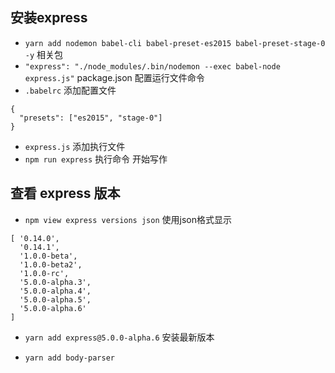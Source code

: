 ## 安装express

- `yarn add nodemon babel-cli babel-preset-es2015 babel-preset-stage-0 -y` 相关包
- `"express": "./node_modules/.bin/nodemon --exec babel-node express.js"` package.json 配置运行文件命令
- `.babelrc` 添加配置文件
```
{
  "presets": ["es2015", "stage-0"]
}
```
- `express.js` 添加执行文件
- `npm run express` 执行命令 开始写作

## 查看 express 版本
- `npm view express versions json` 使用json格式显示
```
[ '0.14.0',
  '0.14.1',
  '1.0.0-beta',
  '1.0.0-beta2',
  '1.0.0-rc',
  '5.0.0-alpha.3',
  '5.0.0-alpha.4',
  '5.0.0-alpha.5',
  '5.0.0-alpha.6' 
]
```
- `yarn add express@5.0.0-alpha.6` 安装最新版本

- `yarn add body-parser`
